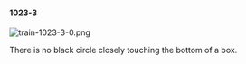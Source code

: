 #### 1023-3
![train-1023-3-0.png](https://github.com/lil-lab/nlvr/raw/master/nlvr/train/images/64/train-1023-3-0.png "train-1023-3-0.png")

There is no black circle closely touching the bottom of a box.